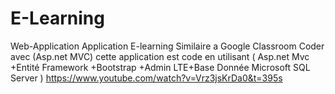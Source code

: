 # E-Learning
Web-Application 
Application E-learning Similaire a Google Classroom Coder avec (Asp.net MVC)
cette application est code en utilisant  ( Asp.net Mvc +Entité Framework +Bootstrap +Admin LTE+Base Donnée Microsoft SQL Server  )
https://www.youtube.com/watch?v=Vrz3jsKrDa0&t=395s
